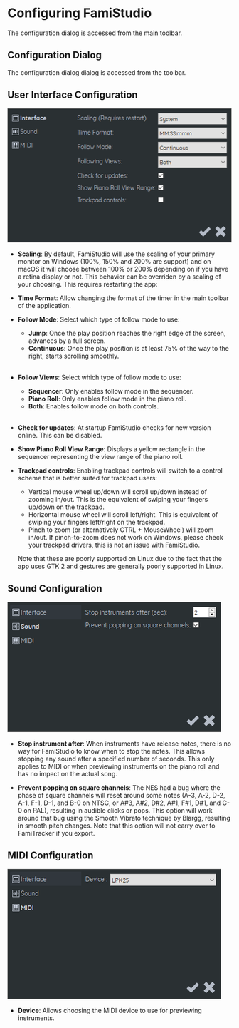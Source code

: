 # Configuring FamiStudio

The configuration dialog is accessed from the main toolbar.

## Configuration Dialog

The configuration dialog dialog is accessed from the toolbar.

## User Interface Configuration

![](images/ConfigUI.png#center)

* **Scaling**: By default, FamiStudio will use the scaling of your primary monitor on Windows (100%, 150% and 200% are support) and on macOS it will choose between 100% or 200% depending on if you have a retina display or not. This behavior can be overriden by a scaling of your choosing. This requires restarting the app:

* **Time Format**: Allow changing the format of the timer in the main toolbar of the application. 

* **Follow Mode**: Select which type of follow mode to use:

    * **Jump**: Once the play position reaches the right edge of the screen, advances by a full screen.
    * **Continuous**: Once the play position is at least 75% of the way to the right, starts scrolling smoothly.<br><br>

* **Follow Views**: Select which type of follow mode to use:

    * **Sequencer**: Only enables follow mode in the sequencer.
    * **Piano Roll**: Only enables follow mode in the piano roll.
    * **Both**: Enables follow mode on both controls.<br><br>

* **Check for updates**: At startup FamiStudio checks for new version online. This can be disabled.

* **Show Piano Roll View Range**: Displays a yellow rectangle in the sequencer representing the view range of the piano roll.

* **Trackpad controls**: Enabling trackpad controls will switch to a control scheme that is better suited for trackpad users:

    * Vertical mouse wheel up/down will scroll up/down instead of zooming in/out. This is the equivalent of swiping your fingers up/down on the trackpad.
    * Horizontal mouse wheel will scroll left/right. This is equivalent of swiping your fingers left/right on the trackpad.
    * Pinch to zoom (or alternatively CTRL + MouseWheel) will zoom in/out. If pinch-to-zoom does not work on Windows, please check your trackpad drivers, this is not an issue with FamiStudio.

    Note that these are poorly supported on Linux due to the fact that the app uses GTK 2 and gestures are generally poorly supported in Linux.

## Sound Configuration

![](images/ConfigSound.png#center)

* **Stop instrument after**: When instruments have release notes, there is no way for FamiStudio to know when to stop the notes. This allows stopping any sound after a specified number of seconds. This only applies to MIDI or when previewing instruments on the piano roll and has no impact on the actual song.

* **Prevent popping on square channels**: The NES had a bug where the phase of square channels will reset around some notes (A-3, A-2, D-2, A-1, F-1, D-1, and B-0 on NTSC, or A#3, A#2, D#2, A#1, F#1, D#1, and C-0 on PAL), resulting in audible clicks or pops. This option will work around that bug using the Smooth Vibrato technique by Blargg, resulting in smooth pitch changes. Note that this option will not carry over to FamiTracker if you export.

## MIDI Configuration

![](images/ConfigMIDI.png#center)

* **Device**: Allows choosing the MIDI device to use for previewing instruments.
